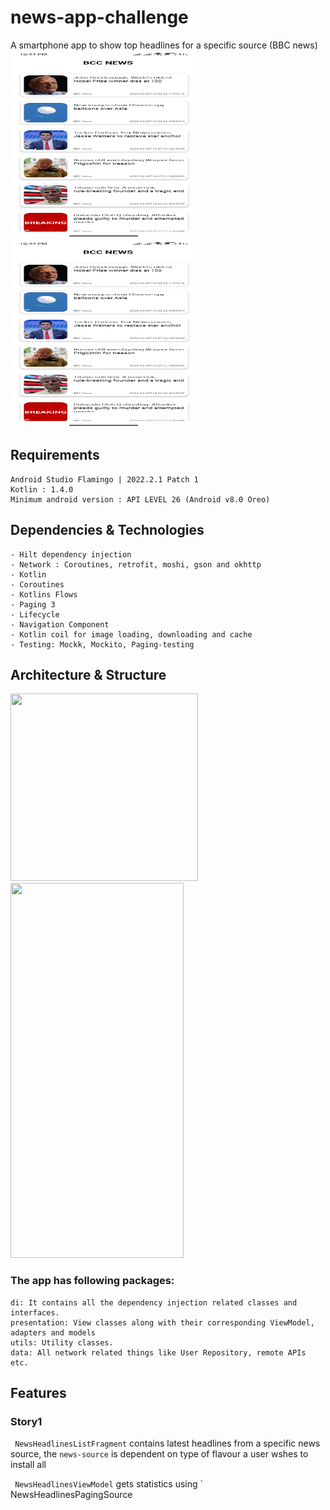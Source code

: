 # news-app-challenge
A smartphone app to show top headlines for a specific source (BBC news)
<img src="https://github.com/hashir1296/news-app-challenge/blob/dfdfc49d66633548a64a0b245ed7aa5eb71d57e5/Screenshots/Screenshot_1.jpg" width = "300" height = "300"/>
<img src="https://github.com/hashir1296/news-app-challenge/blob/4094baf5e5af74ec54707bcde251a7e330f44a7a/Screenshots/Screenshot_3.jpg" width = "300" height = "300"/>

## Requirements

```
Android Studio Flamingo | 2022.2.1 Patch 1
Kotlin : 1.4.0 
Minimum android version : API LEVEL 26 (Android v8.0 Oreo) 
```

## Dependencies & Technologies

```
- Hilt dependency injection
- Network : Coroutines, retrofit, moshi, gson and okhttp
- Kotlin
- Coroutines
- Kotlins Flows
- Paging 3
- Lifecycle
- Navigation Component
- Kotlin coil for image loading, downloading and cache
- Testing: Mockk, Mockito, Paging-testing
```

## Architecture & Structure
<img src="" width = "300" height = "300"/>
<img src="" width = "277" height = "600"  align=left/>

### The app has following packages:

```
di: It contains all the dependency injection related classes and interfaces.
presentation: View classes along with their corresponding ViewModel, adapters and models
utils: Utility classes.
data: All network related things like User Repository, remote APIs etc.
```


## Features

### Story1
` NewsHeadlinesListFragment` contains latest headlines from a specific news source, the ` news-source ` is dependent on type of flavour a user wshes to install all

` NewsHeadlinesViewModel` gets statistics using ` NewsHeadlinesPagingSource 
